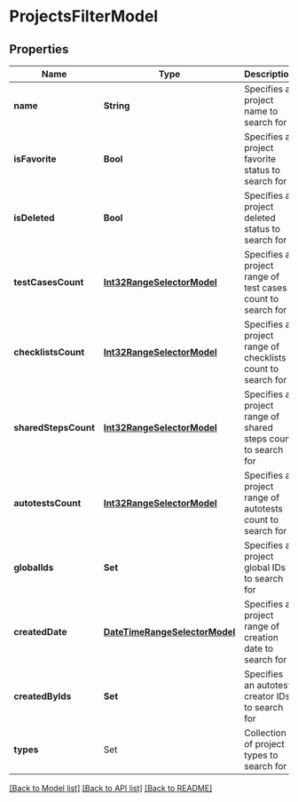 # ProjectsFilterModel

## Properties
Name | Type | Description | Notes
------------ | ------------- | ------------- | -------------
**name** | **String** | Specifies a project name to search for | [optional] 
**isFavorite** | **Bool** | Specifies a project favorite status to search for | [optional] 
**isDeleted** | **Bool** | Specifies a project deleted status to search for | [optional] 
**testCasesCount** | [**Int32RangeSelectorModel**](Int32RangeSelectorModel.md) | Specifies a project range of test cases count to search for | [optional] 
**checklistsCount** | [**Int32RangeSelectorModel**](Int32RangeSelectorModel.md) | Specifies a project range of checklists count to search for | [optional] 
**sharedStepsCount** | [**Int32RangeSelectorModel**](Int32RangeSelectorModel.md) | Specifies a project range of shared steps count to search for | [optional] 
**autotestsCount** | [**Int32RangeSelectorModel**](Int32RangeSelectorModel.md) | Specifies a project range of autotests count to search for | [optional] 
**globalIds** | **Set<Int64>** | Specifies a project global IDs to search for | [optional] 
**createdDate** | [**DateTimeRangeSelectorModel**](DateTimeRangeSelectorModel.md) | Specifies a project range of creation date to search for | [optional] 
**createdByIds** | **Set<UUID>** | Specifies an autotest creator IDs to search for | [optional] 
**types** | Set<ProjectTypeModel> | Collection of project types to search for | [optional] 

[[Back to Model list]](../README.md#documentation-for-models) [[Back to API list]](../README.md#documentation-for-api-endpoints) [[Back to README]](../README.md)


